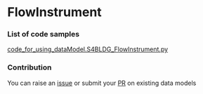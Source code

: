# FlowInstrument

### List of code samples 

<!-- 50-List of code -->

<!-- [code entry](link) -->
[code_for_using_dataModel.S4BLDG_FlowInstrument.py](https://github.com/smart-data-models/dataModel.S4BLDG/blob/master/FlowInstrument/code/code_for_using_dataModel.S4BLDG_FlowInstrument.py)


<!-- /50-List of code -->

### Contribution
You can raise an [issue](https://github.com/smart-data-models/dataModel.S4BLDG/issues) or submit your [PR](https://github.com/smart-data-models/dataModel.S4BLDG/pulls) on existing data models
